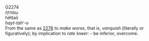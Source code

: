 G2274  
ἡττάω  
hēttaō  
*hayt-tah‘-o*  
From the same as [2276](g2276) to *make* *worse*, that is, *vanquish*
(literally or figuratively); by implication to *rate* *lower:* - be
inferior, overcome.  
